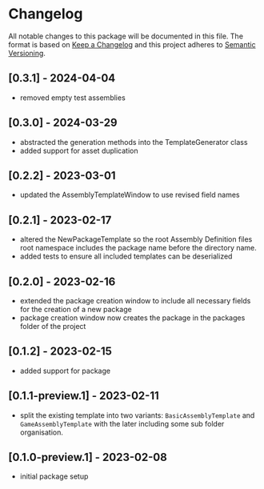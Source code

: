 # Changelog
All notable changes to this package will be documented in this file.
The format is based on [Keep a Changelog](http://keepachangelog.com/en/1.0.0/) and this project adheres to [Semantic Versioning](http://semver.org/spec/v2.0.0.html).

## [0.3.1] - 2024-04-04
- removed empty test assemblies

## [0.3.0] - 2024-03-29
- abstracted the generation methods into the TemplateGenerator class
- added support for asset duplication

## [0.2.2] - 2023-03-01
- updated the AssemblyTemplateWindow to use revised field names

## [0.2.1] - 2023-02-17
- altered the NewPackageTemplate so the root Assembly Definition files root namespace includes the package name before the directory name.
- added tests to ensure all included templates can be deserialized

## [0.2.0] - 2023-02-16
- extended the package creation window to include all necessary fields for the creation of a new package
- package creation window now creates the package in the packages folder of the project

## [0.1.2] - 2023-02-15
- added support for package

## [0.1.1-preview.1] - 2023-02-11
- split the existing template into two variants: `BasicAssemblyTemplate` and `GameAssemblyTemplate` with the later including some sub folder organisation.

## [0.1.0-preview.1] - 2023-02-08
- initial package setup